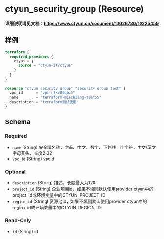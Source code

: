 # ctyun_security_group (Resource)
**详细说明请见文档：https://www.ctyun.cn/document/10026730/10225459**



## 样例

```terraform
terraform {
  required_providers {
    ctyun = {
      source = "ctyun-it/ctyun"
    }
  }
}

resource "ctyun_security_group" "security_group_test" {
  vpc_id      = "vpc-r7kv00qbz5"
  name        = "terraform-minchiang-test55"
  description = "terraform测试使用"
}
```

<!-- schema generated by tfplugindocs -->
## Schema

### Required

- `name` (String) 安全组名称，字母、中文、数字，下划线，连字符，中文/英文字母开头，长度2-32
- `vpc_id` (String) vpcId

### Optional

- `description` (String) 描述，长度最大为128
- `project_id` (String) 企业项目id，如果不填则默认使用provider ctyun中的project_id或环境变量中的CTYUN_PROJECT_ID
- `region_id` (String) 资源池id，如果不填则默认使用provider ctyun中的region_id或环境变量中的CTYUN_REGION_ID

### Read-Only

- `id` (String) id